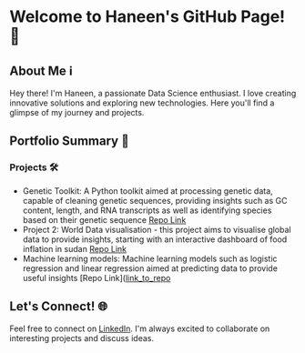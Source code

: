# Welcome to Haneen's GitHub Page! 👋

## About Me ℹ️

Hey there! I'm Haneen, a passionate Data Science enthusiast. I love creating innovative solutions and exploring new technologies. Here you'll find a glimpse of my journey and projects.


## Portfolio Summary 💼

### Projects 🛠️

- Genetic Toolkit: A Python toolkit aimed at processing genetic data, capable of cleaning genetic sequences, providing insights such as GC content, length, and RNA transcripts as well as identifying species based on their genetic sequence [Repo Link](https://github.com/haneenkheir/Portfolio/tree/main/Python%20projects/Genetic_tools)
- Project 2: World Data visualisation - this project aims to visualise global data to provide insights, starting with an interactive dashboard of food inflation in sudan [Repo Link](https://github.com/haneenkheir/Portfolio/blob/main/Data%20Visualisation/Interactive_dashboard.ipynb)
- Machine learning models: Machine learning models such as logistic regression and linear regression aimed at predicting data to provide useful insights [Repo Link]([link_to_repo](https://github.com/haneenkheir/Portfolio/tree/main/Machine%20learning%20projects)


## Let's Connect! 🌐

Feel free to connect on [LinkedIn](https://www.linkedin.com/in/haneen-kheir-948055202/). I'm always excited to collaborate on interesting projects and discuss ideas.

